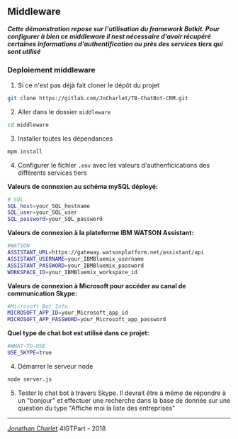 ## Middleware
_**Cette démonstration repose sur l'utilisation du framework Botkit. Pour configurer à bien ce middleware il nest nécessaire d'avoir récupéré certaines informations d'authentification au près des services tiers qui sont utilisé**_

### Deploiement middleware
1) Si ce n'est pas déjà fait cloner le dépôt du projet
```bash
git clone https://gitlab.com/JoCharlet/TB-ChatBot-CRM.git
```
2) Aller dans le dossier `middleware`
```bash
cd middleware
```

3) Installer toutes les dépendances
```bash
mpm install
```

4) Configurer le fichier `.env` avec les valeurs d'authenficications des différents services tiers

**Valeurs de connexion au schéma mySQL déployé:**
```bash
# SQL
SQL_host=your_SQL_hostname
SQL_user=your_SQL_user
SQL_password=your_SQL_password
```

**Valeurs de connexion à la plateforme IBM WATSON Assistant:**
```bash
#WATSON
ASSISTANT_URL=https://gateway.watsonplatform.net/assistant/api
ASSISTANT_USERNAME=your_IBMBluemix_username
ASSISTANT_PASSWORD=your_IBMBluemix_password
WORKSPACE_ID=your_IBMBluemix_workspace_id
```

**Valeurs de connexion à Microsoft pour accéder au canal de communication Skype:**
```bash
#Microsoft Bot Info
MICROSOFT_APP_ID=your_Microsoft_app_id
MICROSOFT_APP_PASSWORD=your_Microsoft_app_password
```

**Quel type de chat bot est utilisé dans ce projet:**
```bash
#WHAT-TO-USE
USE_SKYPE=true
```

4) Démarrer le serveur node
```bash
node server.js
```

5) Tester le chat bot à travers Skype. Il devrait être à même de répondre à un "bonjour" et effectuer une recherche dans la base de donnée sur une question du type "Affiche moi la liste des entreprises"

---
[Jonathan Charlet](mailto:jonathan.charlet@bluewin.ch) 4IGTPart - 2018

